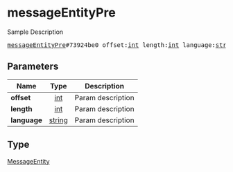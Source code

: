 # messageEntityPre

Sample Description

<pre>
<a href="../constructor/messageEntityPre.md">messageEntityPre</a>#73924be0 offset:<a href="../type/int.md">int</a> length:<a href="../type/int.md">int</a> language:<a href="../type/string.md">string</a> = <a href="../type/MessageEntity.md">MessageEntity</a>;
</pre>

## Parameters

| Name | Type | Description |
|------|:----:|-------------|
| **offset** | [int](../type/int.md) | Param description |
| **length** | [int](../type/int.md) | Param description |
| **language** | [string](../type/string.md) | Param description |

## Type

[MessageEntity](../type/MessageEntity.md)
